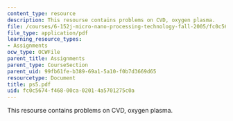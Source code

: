 ```yaml
---
content_type: resource
description: This resourse contains problems on CVD, oxygen plasma.
file: /courses/6-152j-micro-nano-processing-technology-fall-2005/fc0c5674f46800ca02014a5701275c0a_ps5.pdf
file_type: application/pdf
learning_resource_types:
- Assignments
ocw_type: OCWFile
parent_title: Assignments
parent_type: CourseSection
parent_uid: 99fb61fe-b389-69a1-5a10-f0b7d3669d65
resourcetype: Document
title: ps5.pdf
uid: fc0c5674-f468-00ca-0201-4a5701275c0a
---
```

This resourse contains problems on CVD, oxygen plasma.

